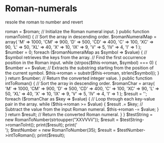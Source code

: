 # Roman-numerals
resole the roman to number and revert
<?php

class RomanToNumber {

    protected $roman;

    public function __construct($roman)
    {
        $this->roman = $roman; // Initialize the Roman numeral input.
    }

    public function romanToInt()
    {
        // Sort the array in descending order.
        $romanNumeralMap = array(
            'M' => 1000,
            'CM' => 900,
            'D' => 500,
            'CD' => 400,
            'C' => 100,
            'XC' => 90,
            'L' => 50,
            'XL' => 40,
            'X' => 10,
            'IX' => 9,
            'V' => 5,
            'IV' => 4,
            'I' => 1
        );

        $number = 0;
        foreach ($romanNumeralMap as $symbol => $value) {
            // $symbol retrieves the keys from the array.

            // Find the first occurrence position in the Roman input.
            while (strpos($this->roman, $symbol) === 0) {
                $number += $value;

                // Extracts the substring starting from the position of the current symbol.
                $this->roman = substr($this->roman, strlen($symbol));
            }
        }

        return $number; // Return the converted integer value.
    }

    public function intToRoman()
    {
        // Sort the array in descending order.
        $romanChar = array(
            'M' => 1000,
            'CM' => 900,
            'D' => 500,
            'CD' => 400,
            'C' => 100,
            'XC' => 90,
            'L' => 50,
            'XL' => 40,
            'X' => 10,
            'IX' => 9,
            'V' => 5,
            'IV' => 4,
            'I' => 1
        );

        $result = '';
        foreach ($romanChar as $key => $value) {
            // Loop through each key-value pair in the array.
            while ($this->roman >= $value) {
                $result .= $key;

                // Subtract the value from the input Roman numeral.
                $this->roman -= $value; 
            }
        }

        return $result; // Return the converted Roman numeral.
    }
}


$testString = new RomanToNumber(strtoupper("XXVVVii"));
$result = $testString->romanToInt();

print($result);
print('<br>');

$testNumber = new RomanToNumber(35);
$result = $testNumber->intToRoman();

print($result);

